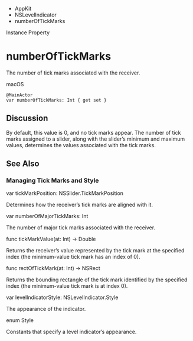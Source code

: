 

- AppKit
- NSLevelIndicator
-  numberOfTickMarks 

Instance Property

# numberOfTickMarks

The number of tick marks associated with the receiver.

macOS

``` source
@MainActor
var numberOfTickMarks: Int { get set }
```

## Discussion

By default, this value is 0, and no tick marks appear. The number of tick marks assigned to a slider, along with the slider’s minimum and maximum values, determines the values associated with the tick marks.

## See Also

### Managing Tick Marks and Style

var tickMarkPosition: NSSlider.TickMarkPosition

Determines how the receiver’s tick marks are aligned with it.

var numberOfMajorTickMarks: Int

The number of major tick marks associated with the receiver.

func tickMarkValue(at: Int) -> Double

Returns the receiver’s value represented by the tick mark at the specified index (the minimum-value tick mark has an index of 0).

func rectOfTickMark(at: Int) -> NSRect

Returns the bounding rectangle of the tick mark identified by the specified index (the minimum-value tick mark is at index 0).

var levelIndicatorStyle: NSLevelIndicator.Style

The appearance of the indicator.

enum Style

Constants that specify a level indicator’s appearance.

